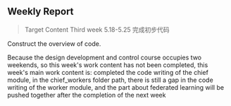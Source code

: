 ## Weekly Report

> Target Content
> Third week
> 5.18-5.25 完成初步代码

Construct the overview of code.

Because the design development and control course occupies two weekends, so this week's work content has not been completed, this week's main work content is: completed the code writing of the chief module, in the chief_workers folder path, there is still a gap in the code writing of the worker module, and the part about federated learning will be pushed together after the completion of the next week

